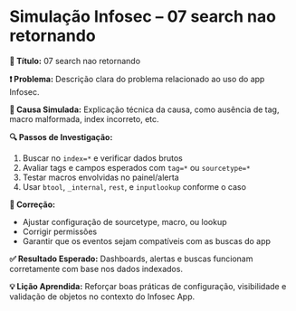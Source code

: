 # Simulação Infosec – 07 search nao retornando

**🔹 Título:** 07 search nao retornando

**❗ Problema:**
Descrição clara do problema relacionado ao uso do app Infosec.

**🧪 Causa Simulada:**
Explicação técnica da causa, como ausência de tag, macro malformada, index incorreto, etc.

**🔍 Passos de Investigação:**
1. Buscar no `index=*` e verificar dados brutos
2. Avaliar tags e campos esperados com `tag=*` ou `sourcetype=*`
3. Testar macros envolvidas no painel/alerta
4. Usar `btool`, `_internal`, `rest`, e `inputlookup` conforme o caso

**🔧 Correção:**
- Ajustar configuração de sourcetype, macro, ou lookup
- Corrigir permissões
- Garantir que os eventos sejam compatíveis com as buscas do app

**✅ Resultado Esperado:**
Dashboards, alertas e buscas funcionam corretamente com base nos dados indexados.

**💡 Lição Aprendida:**
Reforçar boas práticas de configuração, visibilidade e validação de objetos no contexto do Infosec App.
